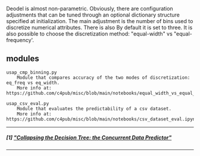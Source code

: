 
Deodel is almost non-parametric. Obviously, there are configuration adjustments that can be tuned through an optional dictionary structure specified at initialization. The main adjustment is the number of bins used to discretize numerical attributes. There is also By default it is set to three. It is also possible to choose the discretization method: "equal-width" vs "equal-frequency'. 

## modules

    usap_cmp_binning.py
        Module that compares accuracy of the two modes of discretization: eq_freq vs eq_width.
        More info at: https://github.com/c4pub/misc/blob/main/notebooks/equal_width_vs_equal_frequency.ipynb

    usap_csv_eval.py
        Module that evaluates the predictability of a csv dataset.
        More info at: https://github.com/c4pub/misc/blob/main/notebooks/csv_dataset_eval.ipynb

---

##### [1] ["Collapsing the Decision Tree: the Concurrent Data Predictor"](https://doi.org/10.13140/RG.2.2.33413.06880)
 
---

